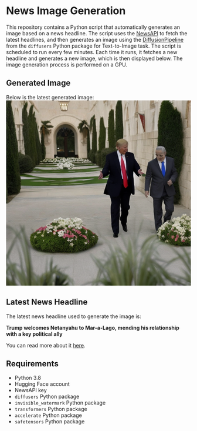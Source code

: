 # News Image Generation
This repository contains a Python script that automatically generates an image based on a news headline. The script uses the [NewsAPI](https://newsapi.org/) to fetch the latest headlines, and then generates an image using the [DiffusionPipeline](https://github.com/huggingface/diffusers) from the `diffusers` Python package for Text-to-Image task.
The script is scheduled to run every few minutes. Each time it runs, it fetches a new headline and generates a new image, which is then displayed below. The image generation process is performed on a GPU.

## Generated Image
Below is the latest generated image:
![Generated Image](image.png)

## Latest News Headline
The latest news headline used to generate the image is:

**Trump welcomes Netanyahu to Mar-a-Lago, mending his relationship with a key political ally**

You can read more about it [here](https://news.google.com/rss/articles/CBMiW2h0dHBzOi8vYXBuZXdzLmNvbS9hcnRpY2xlL3RydW1wLW5ldGFueWFodS1nYXphLXdhci1pc3JhZWwtM2Q3YTZiNDcwNjBmYmU1MWY2NmQ4MjEwNGFjNWUxYWHSAQA?oc=5).

## Requirements
- Python 3.8
- Hugging Face account
- NewsAPI key
- `diffusers` Python package
- `invisible_watermark` Python package
- `transformers` Python package
- `accelerate` Python package
- `safetensors` Python package
